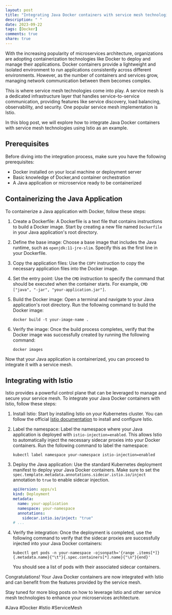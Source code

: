 ```yaml
---
layout: post
title: "Integrating Java Docker containers with service mesh technologies"
description: " "
date: 2023-09-22
tags: [Docker]
comments: true
share: true
---
```


With the increasing popularity of microservices architecture, organizations are adopting containerization technologies like Docker to deploy and manage their applications. Docker containers provide a lightweight and isolated environment to run applications consistently across different environments. However, as the number of containers and services grow, managing network communication between them becomes complex.

This is where service mesh technologies come into play. A service mesh is a dedicated infrastructure layer that handles service-to-service communication, providing features like service discovery, load balancing, observability, and security. One popular service mesh implementation is Istio.

In this blog post, we will explore how to integrate Java Docker containers with service mesh technologies using Istio as an example.

## Prerequisites

Before diving into the integration process, make sure you have the following prerequisites:

* Docker installed on your local machine or deployment server
* Basic knowledge of Docker,and container orchestration
* A Java application or microservice ready to be containerized

## Containerizing the Java Application

To containerize a Java application with Docker, follow these steps:

1. Create a Dockerfile: A Dockerfile is a text file that contains instructions to build a Docker image. Start by creating a new file named `Dockerfile` in your Java application's root directory.
2. Define the base image: Choose a base image that includes the Java runtime, such as `openjdk:11-jre-slim`. Specify this as the first line in your Dockerfile.
3. Copy the application files: Use the `COPY` instruction to copy the necessary application files into the Docker image.
4. Set the entry point: Use the `CMD` instruction to specify the command that should be executed when the container starts. For example, `CMD ["java", "-jar", "your-application.jar"]`.
5. Build the Docker image: Open a terminal and navigate to your Java application's root directory. Run the following command to build the Docker image:
   
   ```shell
   docker build -t your-image-name .
   ```

6. Verify the image: Once the build process completes, verify that the Docker image was successfully created by running the following command:
   
   ```shell
   docker images
   ```

Now that your Java application is containerized, you can proceed to integrate it with a service mesh.

## Integrating with Istio

Istio provides a powerful control plane that can be leveraged to manage and secure your service mesh. To integrate your Java Docker containers with Istio, follow these steps:

1. Install Istio: Start by installing Istio on your Kubernetes cluster. You can follow the official [Istio documentation](https://istio.io/latest/docs/setup/) to install and configure Istio.
2. Label the namespace: Label the namespace where your Java application is deployed with `istio-injection=enabled`. This allows Istio to automatically inject the necessary sidecar proxies into your Docker containers. Run the following command to label the namespace:

   ```shell
   kubectl label namespace your-namespace istio-injection=enabled
   ```

3. Deploy the Java application: Use the standard Kubernetes deployment manifest to deploy your Java Docker containers. Make sure to set the `spec.template.metadata.annotations.sidecar.istio.io/inject` annotation to `true` to enable sidecar injection.

   ```yaml
   apiVersion: apps/v1
   kind: Deployment
   metadata:
     name: your-application
     namespace: your-namespace
     annotations:
       sidecar.istio.io/inject: "true"
   # ...
   ```

4. Verify the integration: Once the deployment is completed, use the following command to verify that the sidecar proxies are successfully injected into your Java Docker containers:

   ```shell
   kubectl get pods -n your-namespace -ojsonpath='{range .items[*]}{.metadata.name}{"\t"}{.spec.containers[*].name}{"\n"}{end}'
   ```

   You should see a list of pods with their associated sidecar containers.

Congratulations! Your Java Docker containers are now integrated with Istio and can benefit from the features provided by the service mesh.

Stay tuned for more blog posts on how to leverage Istio and other service mesh technologies to enhance your microservices architecture.

#Java #Docker #Istio #ServiceMesh